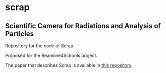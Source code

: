 # scrap
## Scientific Camera for Radiations and Analysis of Particles

Repository for the code of Scrap.

Proposed for the Beamline4Schools project.

The paper that describes Scrap is available in [this repository](https://github.com/GianlucaTarantino/Scrap/blob/master/ScrapPaper.pdf).

